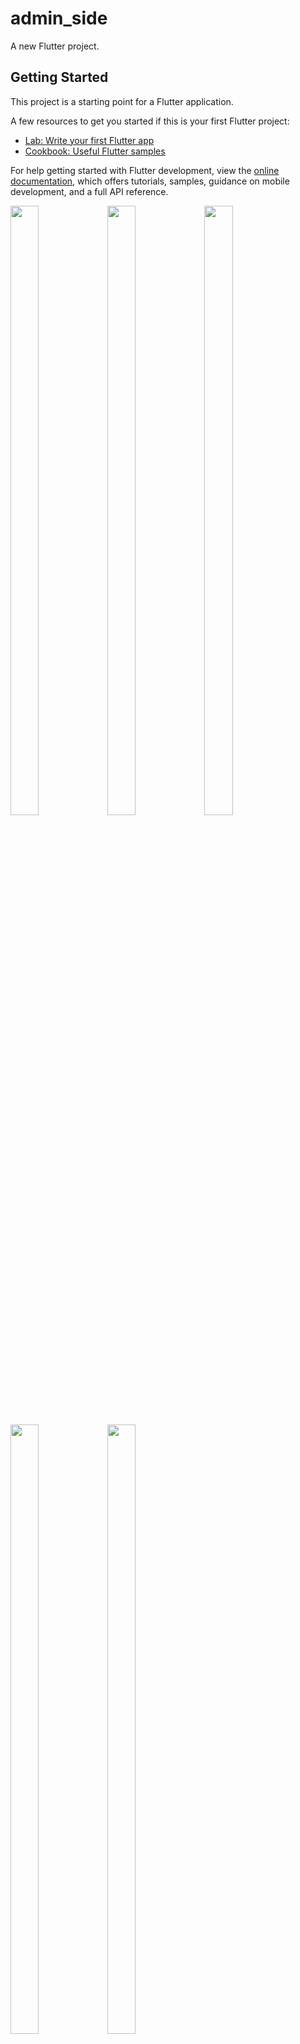 # admin_side

A new Flutter project.

## Getting Started

This project is a starting point for a Flutter application.

A few resources to get you started if this is your first Flutter project:

- [Lab: Write your first Flutter app](https://docs.flutter.dev/get-started/codelab)
- [Cookbook: Useful Flutter samples](https://docs.flutter.dev/cookbook)

For help getting started with Flutter development, view the
[online documentation](https://docs.flutter.dev/), which offers tutorials,
samples, guidance on mobile development, and a full API reference.
<p>
  <img src="https://github.com/userravina/ecommercefluter10/assets/120082785/a5174840-c989-48f6-b247-01d8a3707ed3" height="50%" width="30%">
  <img src="https://github.com/userravina/admin_side/assets/120082785/216d783c-d370-4d2f-99e4-3c09e797da1a"  height="50%" width="30%">
  <img src="https://github.com/userravina/admin_side/assets/120082785/a1f2572f-a96f-4594-9947-cd40921c71cc" height="50%" width="30%">
 <img src="https://github.com/userravina/admin_side/assets/120082785/6aaf8dac-3605-48c9-9794-f4556c15e782"  height="50%" width="30%">
  <img src="https://github.com/userravina/admin_side/assets/120082785/450ed0aa-9723-4fca-802c-bd0a6056626b" height="50%" width="30%">
</p>

https://github.com/userravina/admin_side/assets/120082785/5c0320b9-11dd-45c4-b63f-4c79a2938a78

